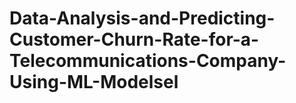 # Data-Analysis-and-Predicting-Customer-Churn-Rate-for-a-Telecommunications-Company-Using-ML-Modelsel
